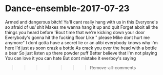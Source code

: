 # Dance-ensemble-2017-07-23

Armed and dangerous bitch!
Ya'll cant really hang with us in this
Everyone's so afraid of us/ shit
Makes me wanna hang it up and quit
Forget aboit all the things you heard before
'Bout time that we're kicking down your door
Everybody's gonna hit the fucking floor
Like " please Mike dont hurt me anymore"
I dont gotta have a secret lie or an alibi
everybody knows why I'm here
I'd just as soon crazk a bottle
As crack you over the head with a bottle a bear
So just listen up there powder puff
Better believe that I'm not playing
You can love it you can hate
But dont mistake it everboy's saying
>>>>>>> Remove-all-comments
